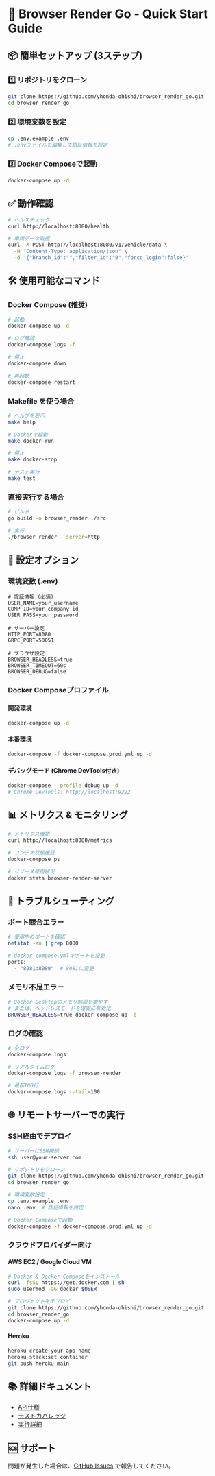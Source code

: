 # 🚀 Browser Render Go - Quick Start Guide

## 📦 簡単セットアップ (3ステップ)

### 1️⃣ リポジトリをクローン
```bash
git clone https://github.com/yhonda-ohishi/browser_render_go.git
cd browser_render_go
```

### 2️⃣ 環境変数を設定
```bash
cp .env.example .env
# .envファイルを編集して認証情報を設定
```

### 3️⃣ Docker Composeで起動
```bash
docker-compose up -d
```

## ✅ 動作確認

```bash
# ヘルスチェック
curl http://localhost:8080/health

# 車両データ取得
curl -X POST http://localhost:8080/v1/vehicle/data \
  -H "Content-Type: application/json" \
  -d '{"branch_id":"","filter_id":"0","force_login":false}'
```

## 🛠️ 使用可能なコマンド

### Docker Compose (推奨)
```bash
# 起動
docker-compose up -d

# ログ確認
docker-compose logs -f

# 停止
docker-compose down

# 再起動
docker-compose restart
```

### Makefile を使う場合
```bash
# ヘルプを表示
make help

# Dockerで起動
make docker-run

# 停止
make docker-stop

# テスト実行
make test
```

### 直接実行する場合
```bash
# ビルド
go build -o browser_render ./src

# 実行
./browser_render --server=http
```

## 🔧 設定オプション

### 環境変数 (.env)
```env
# 認証情報 (必須)
USER_NAME=your_username
COMP_ID=your_company_id
USER_PASS=your_password

# サーバー設定
HTTP_PORT=8080
GRPC_PORT=50051

# ブラウザ設定
BROWSER_HEADLESS=true
BROWSER_TIMEOUT=60s
BROWSER_DEBUG=false
```

### Docker Composeプロファイル

#### 開発環境
```bash
docker-compose up -d
```

#### 本番環境
```bash
docker-compose -f docker-compose.prod.yml up -d
```

#### デバッグモード (Chrome DevTools付き)
```bash
docker-compose --profile debug up -d
# Chrome DevTools: http://localhost:9222
```

## 📊 メトリクス & モニタリング

```bash
# メトリクス確認
curl http://localhost:8080/metrics

# コンテナ状態確認
docker-compose ps

# リソース使用状況
docker stats browser-render-server
```

## 🐛 トラブルシューティング

### ポート競合エラー
```bash
# 使用中のポートを確認
netstat -an | grep 8080

# docker-compose.ymlでポートを変更
ports:
  - "8081:8080"  # 8081に変更
```

### メモリ不足エラー
```bash
# Docker Desktopのメモリ制限を増やす
# または、ヘッドレスモードを確実に有効化
BROWSER_HEADLESS=true docker-compose up -d
```

### ログの確認
```bash
# 全ログ
docker-compose logs

# リアルタイムログ
docker-compose logs -f browser-render

# 最新100行
docker-compose logs --tail=100
```

## 🌐 リモートサーバーでの実行

### SSH経由でデプロイ
```bash
# サーバーにSSH接続
ssh user@your-server.com

# リポジトリをクローン
git clone https://github.com/yhonda-ohishi/browser_render_go.git
cd browser_render_go

# 環境変数設定
cp .env.example .env
nano .env  # 認証情報を設定

# Docker Composeで起動
docker-compose -f docker-compose.prod.yml up -d
```

### クラウドプロバイダー向け

#### AWS EC2 / Google Cloud VM
```bash
# Docker & Docker Composeをインストール
curl -fsSL https://get.docker.com | sh
sudo usermod -aG docker $USER

# プロジェクトをデプロイ
git clone https://github.com/yhonda-ohishi/browser_render_go.git
cd browser_render_go
docker-compose up -d
```

#### Heroku
```bash
heroku create your-app-name
heroku stack:set container
git push heroku main
```

## 📚 詳細ドキュメント

- [API仕様](./SPEC.md)
- [テストカバレッジ](./TEST_COVERAGE.md)
- [実行詳細](./EXECUTION.md)

## 🆘 サポート

問題が発生した場合は、[GitHub Issues](https://github.com/yhonda-ohishi/browser_render_go/issues) で報告してください。